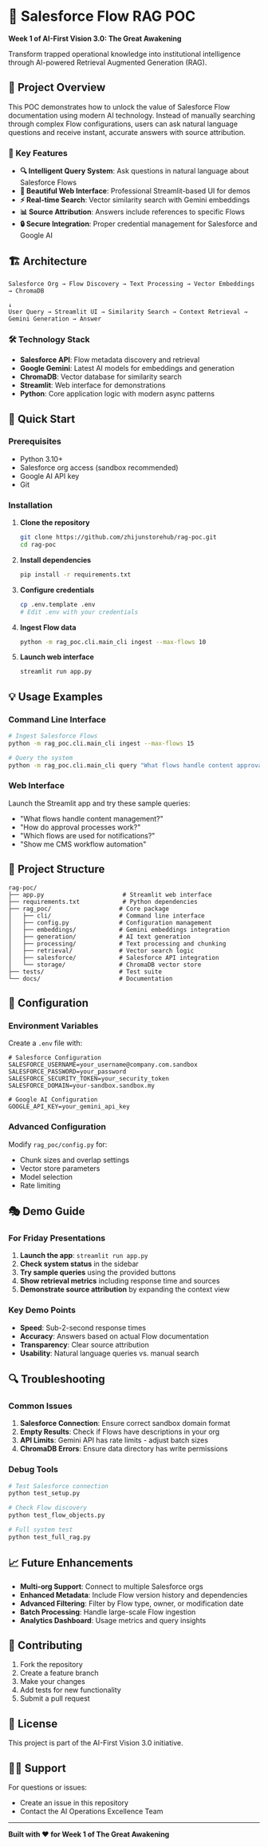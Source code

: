 # 🚀 Salesforce Flow RAG POC

**Week 1 of AI-First Vision 3.0: The Great Awakening**

Transform trapped operational knowledge into institutional intelligence through AI-powered Retrieval Augmented Generation (RAG).

## 🎯 Project Overview

This POC demonstrates how to unlock the value of Salesforce Flow documentation using modern AI technology. Instead of manually searching through complex Flow configurations, users can ask natural language questions and receive instant, accurate answers with source attribution.

### 🌟 Key Features

- **🔍 Intelligent Query System**: Ask questions in natural language about Salesforce Flows
- **🎨 Beautiful Web Interface**: Professional Streamlit-based UI for demos
- **⚡ Real-time Search**: Vector similarity search with Gemini embeddings
- **📊 Source Attribution**: Answers include references to specific Flows
- **🔒 Secure Integration**: Proper credential management for Salesforce and Google AI

## 🏗️ Architecture

```
Salesforce Org → Flow Discovery → Text Processing → Vector Embeddings → ChromaDB
                                                                            ↓
User Query → Streamlit UI → Similarity Search → Context Retrieval → Gemini Generation → Answer
```

### 🛠️ Technology Stack

- **Salesforce API**: Flow metadata discovery and retrieval
- **Google Gemini**: Latest AI models for embeddings and generation
- **ChromaDB**: Vector database for similarity search
- **Streamlit**: Web interface for demonstrations
- **Python**: Core application logic with modern async patterns

## 🚀 Quick Start

### Prerequisites

- Python 3.10+
- Salesforce org access (sandbox recommended)
- Google AI API key
- Git

### Installation

1. **Clone the repository**
   ```bash
   git clone https://github.com/zhijunstorehub/rag-poc.git
   cd rag-poc
   ```

2. **Install dependencies**
   ```bash
   pip install -r requirements.txt
   ```

3. **Configure credentials**
   ```bash
   cp .env.template .env
   # Edit .env with your credentials
   ```

4. **Ingest Flow data**
   ```bash
   python -m rag_poc.cli.main_cli ingest --max-flows 10
   ```

5. **Launch web interface**
   ```bash
   streamlit run app.py
   ```

## 💡 Usage Examples

### Command Line Interface

```bash
# Ingest Salesforce Flows
python -m rag_poc.cli.main_cli ingest --max-flows 15

# Query the system
python -m rag_poc.cli.main_cli query "What flows handle content approval?"
```

### Web Interface

Launch the Streamlit app and try these sample queries:
- "What flows handle content management?"
- "How do approval processes work?"
- "Which flows are used for notifications?"
- "Show me CMS workflow automation"

## 📁 Project Structure

```
rag-poc/
├── app.py                      # Streamlit web interface
├── requirements.txt            # Python dependencies
├── rag_poc/                   # Core package
│   ├── cli/                   # Command line interface
│   ├── config.py              # Configuration management
│   ├── embeddings/            # Gemini embeddings integration
│   ├── generation/            # AI text generation
│   ├── processing/            # Text processing and chunking
│   ├── retrieval/             # Vector search logic
│   ├── salesforce/            # Salesforce API integration
│   └── storage/               # ChromaDB vector store
├── tests/                     # Test suite
└── docs/                      # Documentation
```

## 🔧 Configuration

### Environment Variables

Create a `.env` file with:

```env
# Salesforce Configuration
SALESFORCE_USERNAME=your_username@company.com.sandbox
SALESFORCE_PASSWORD=your_password
SALESFORCE_SECURITY_TOKEN=your_security_token
SALESFORCE_DOMAIN=your-sandbox.sandbox.my

# Google AI Configuration
GOOGLE_API_KEY=your_gemini_api_key
```

### Advanced Configuration

Modify `rag_poc/config.py` for:
- Chunk sizes and overlap settings
- Vector store parameters
- Model selection
- Rate limiting

## 🎭 Demo Guide

### For Friday Presentations

1. **Launch the app**: `streamlit run app.py`
2. **Check system status** in the sidebar
3. **Try sample queries** using the provided buttons
4. **Show retrieval metrics** including response time and sources
5. **Demonstrate source attribution** by expanding the context view

### Key Demo Points

- **Speed**: Sub-2-second response times
- **Accuracy**: Answers based on actual Flow documentation
- **Transparency**: Clear source attribution
- **Usability**: Natural language queries vs. manual search

## 🔍 Troubleshooting

### Common Issues

1. **Salesforce Connection**: Ensure correct sandbox domain format
2. **Empty Results**: Check if Flows have descriptions in your org
3. **API Limits**: Gemini API has rate limits - adjust batch sizes
4. **ChromaDB Errors**: Ensure data directory has write permissions

### Debug Tools

```bash
# Test Salesforce connection
python test_setup.py

# Check Flow discovery
python test_flow_objects.py

# Full system test
python test_full_rag.py
```

## 📈 Future Enhancements

- **Multi-org Support**: Connect to multiple Salesforce orgs
- **Enhanced Metadata**: Include Flow version history and dependencies
- **Advanced Filtering**: Filter by Flow type, owner, or modification date
- **Batch Processing**: Handle large-scale Flow ingestion
- **Analytics Dashboard**: Usage metrics and query insights

## 🤝 Contributing

1. Fork the repository
2. Create a feature branch
3. Make your changes
4. Add tests for new functionality
5. Submit a pull request

## 📄 License

This project is part of the AI-First Vision 3.0 initiative.

## 🙋‍♂️ Support

For questions or issues:
- Create an issue in this repository
- Contact the AI Operations Excellence Team

---

**Built with ❤️ for Week 1 of The Great Awakening** 
